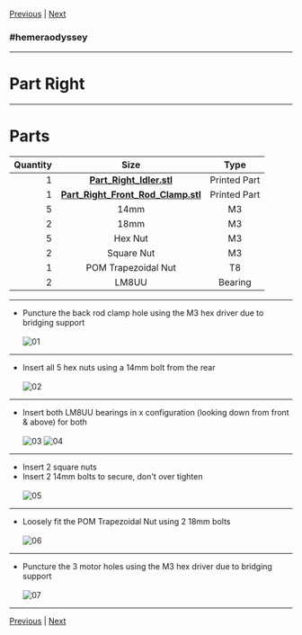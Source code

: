 [Previous](01_Part_Left.md) | [Next](03_Idler.md)
### #hemeraodyssey
---
# Part Right
---
# Parts  
|Quantity|Size|Type|
|---:|:---:|:---:|
|1|[**Part_Right_Idler.stl**](../HemeraOdyssey_STLs_BETA/HemeraOdyssey-Part_Right_Idler.stl)|Printed Part|
|1|[**Part_Right_Front_Rod_Clamp.stl**](../HemeraOdyssey_STLs_BETA/HemeraOdyssey-Part_Right_Front_Rod_Clamp.stl)|Printed Part|
|5|14mm|M3|
|2|18mm|M3|
|5|Hex Nut|M3|
|2|Square Nut|M3|
|1|POM Trapezoidal Nut|T8|
|2|LM8UU|Bearing|  
---
* Puncture the back rod clamp hole using the M3 hex driver due to bridging support <br>  
![01](../img/Part_Right/01.jpg)
---
* Insert all 5 hex nuts using a 14mm bolt from the rear<br>  
![02](../img/Part_Right/02.jpg)
---
* Insert both LM8UU bearings in x configuration (looking down from front & above) for both<br>  
![03](../img/Part_Right/03.jpg)
![04](../img/Part_Right/04.jpg)
---
* Insert 2 square nuts  
* Insert 2 14mm bolts to secure, don't over tighten<br>  
![05](../img/Part_Right/05.jpg)
---
* Loosely fit the POM Trapezoidal Nut using 2 18mm bolts<br>  
![06](../img/Part_Right/06.jpg)
---
* Puncture the 3 motor holes using the M3 hex driver due to bridging support<br>   
![07](../img/Part_Right/07.jpg)
---
[Previous](01_Part_Left.md) | [Next](03_Idler.md) 